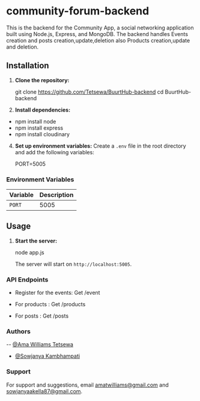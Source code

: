 # community-forum-backend

This is the backend for the Community App, a social networking application built using Node.js, Express, and MongoDB. The backend handles Events creation and posts creation,update,deletion also Products creation,update and deletion.


## Installation

1. **Clone the repository:**
   
    git clone https://github.com/Tetsewa/BuurtHub-backend
    cd BuurtHub-backend
   

2. **Install dependencies:**
   
  -  npm install node
   - npm install express
   - npm install cloudinary
   

4. **Set up environment variables:**
    Create a `.env` file in the root directory and add the following variables:
    
    PORT=5005
    
### Environment Variables

| Variable       | Description                                         |
| -------------- | --------------------------------------------------- |
| `PORT`         | 5005       |


## Usage

1. **Start the server:**
    
   node app.js
   
   The server will start on `http://localhost:5005`.

### API Endpoints

- Register for the events:  Get /event

- For products : Get /products

-  For posts : Get /posts



### Authors
-- [@Ama Williams Tetsewa](https://github.com/Tetsewa)
- [@Sowjanya Kambhampati](https://github.com/sowjanyakambhampati)


### Support
For support and suggestions, email amatwilliams@gmail.com and sowjanyaakella87@gmail.com.




